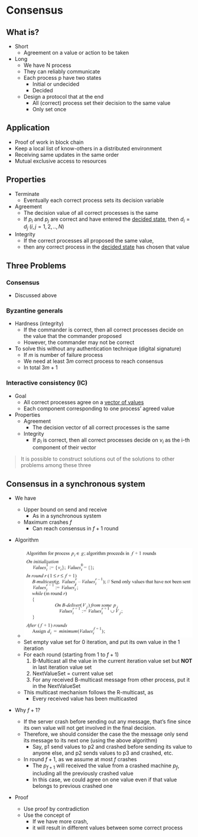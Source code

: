 # Consensus

## What is?

- Short
  - Agreement on a value or action to be taken
- Long
  - We have N process
  - They can reliably communicate
  - Each process p have two states
    - Initial or undecided
    - Decided
  - Design a protocol that at the end
    - All (correct) process set their decision to the same value
    - Only set once



## Application

- Proof of work in block chain
- Keep a local list of know-others in a distributed environment
- Receiving same updates in the same order
- Mutual exclusive access to resources



## Properties

- Terminate
  - Eventually each correct process sets its decision variable
- Agreement
  - The decision value of all correct processes is the same
  - If $p_i$ and $p_j$ are correct and have entered the <u>decided state</u>, then $d_i = d_j \ (i,j=1,2,..,N)$
- Integrity
  - If the correct processes all proposed the same value, 
  - then any correct process in the <u>decided state</u> has chosen that value



## Three Problems

### Consensus

- Discussed above



### Byzantine generals

- Hardness (integrity)
  - If the commander is correct, then all correct processes decide on the value that the commander proposed
  - However, the commander may not be correct
- To solve this without any authentication technique (digital signature)
  - If $m$ is number of failure process
  - We need at least $3m$ correct process to reach consensus
  - In total $3m + 1$

 

### Interactive consistency (IC)

- Goal
  - All correct processes agree on a <u>vector of values</u>
  - Each component corresponding to one process’ agreed value
- Properties
  - Agreement
    - The decision vector of all correct processes is the same
  - Integrity
    - If $p_i$ is correct, then all correct processes decide on $v_i$ as the i-th component of their vector 



> It is possible to construct solutions out of the solutions to other problems among these three





## Consensus in a synchronous system

- We have
  - Upper bound on send and receive
    - As in a synchronous system
  - Maximum crashes $f$
    - Can reach consensus in $f+1$ round
- Algorithm
  - ![image-20200630155113214](assets/image-20200630155113214.png)
  - Set empty value set for 0 iteration, and put its own value in the 1 iteration
  - For each round (starting from 1 to $f+1$)
    1. B-Multicast all the value in the current iteration value set but **NOT** in last iteration value set
    2. NextValueSet = current value set
    3. For any received B-multicast message from other process, put it in the NextValueSet
  - This multicast mechanism follows the R-multicast, as
    - Every received value has been multicasted
- Why $f+1$?
  - If the server crash before sending out any message, that’s fine since its own value will not get involved in the final decision.
  - Therefore, we should consider the case the the message only send its message to its next one (using the above algorithm)
    - Say, p1 send values to p2 and crashed before sending its value to anyone else, and p2 sends values to p3 and crashed, etc.
  - In round $f+1$, as we assume at most $f$ crashes
    - The $p_{f+1}$ will received the value from a crashed machine $p_f$, including all the previously crashed value
    - In this case, we could agree on one value even if that value belongs to previous crashed one

- Proof
  - Use proof by contradiction
  - Use the concept of
    - If we have more crash,
    - it will result in different values between some correct process